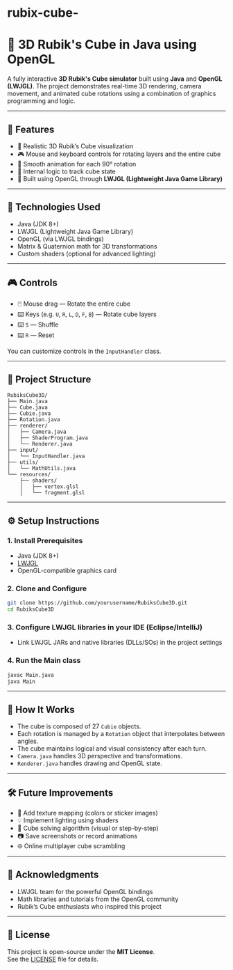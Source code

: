 # rubix-cube-
# 🧊 3D Rubik's Cube in Java using OpenGL

A fully interactive **3D Rubik's Cube simulator** built using **Java** and **OpenGL (LWJGL)**. The project demonstrates real-time 3D rendering, camera movement, and animated cube rotations using a combination of graphics programming and logic.

---

## 🧩 Features

- 🧱 Realistic 3D Rubik’s Cube visualization
- 🎮 Mouse and keyboard controls for rotating layers and the entire cube
- 🔄 Smooth animation for each 90° rotation
- 🧠 Internal logic to track cube state
- 🔧 Built using OpenGL through **LWJGL (Lightweight Java Game Library)**

---

## 🧰 Technologies Used

- Java (JDK 8+)
- LWJGL (Lightweight Java Game Library)
- OpenGL (via LWJGL bindings)
- Matrix & Quaternion math for 3D transformations
- Custom shaders (optional for advanced lighting)

---

## 🎮 Controls

- 🖱️ Mouse drag — Rotate the entire cube
- ⌨️ Keys (e.g. `U`, `R`, `L`, `D`, `F`, `B`) — Rotate cube layers
- ⌨️ `S` — Shuffle
- ⌨️ `R` — Reset

You can customize controls in the `InputHandler` class.

---

## 📁 Project Structure

```
RubiksCube3D/
├── Main.java
├── Cube.java
├── Cubie.java
├── Rotation.java
├── renderer/
│   ├── Camera.java
│   ├── ShaderProgram.java
│   └── Renderer.java
├── input/
│   └── InputHandler.java
├── utils/
│   └── MathUtils.java
└── resources/
    ├── shaders/
    │   ├── vertex.glsl
    │   └── fragment.glsl
```

---

## ⚙️ Setup Instructions

### 1. Install Prerequisites
- Java (JDK 8+)
- [LWJGL](https://www.lwjgl.org/)
- OpenGL-compatible graphics card

### 2. Clone and Configure
```bash
git clone https://github.com/yourusername/RubiksCube3D.git
cd RubiksCube3D
```

### 3. Configure LWJGL libraries in your IDE (Eclipse/IntelliJ)

- Link LWJGL JARs and native libraries (DLLs/SOs) in the project settings

### 4. Run the Main class
```bash
javac Main.java
java Main
```

---

## 🧠 How It Works

- The cube is composed of 27 `Cubie` objects.
- Each rotation is managed by a `Rotation` object that interpolates between angles.
- The cube maintains logical and visual consistency after each turn.
- `Camera.java` handles 3D perspective and transformations.
- `Renderer.java` handles drawing and OpenGL state.

---

## 🛠 Future Improvements

- 🎨 Add texture mapping (colors or sticker images)
- 💡 Implement lighting using shaders
- 🧩 Cube solving algorithm (visual or step-by-step)
- 📷 Save screenshots or record animations
- 🌐 Online multiplayer cube scrambling

---

## 🙏 Acknowledgments

- LWJGL team for the powerful OpenGL bindings
- Math libraries and tutorials from the OpenGL community
- Rubik’s Cube enthusiasts who inspired this project

---

## 📄 License

This project is open-source under the **MIT License**.  
See the [LICENSE](LICENSE) file for details.

